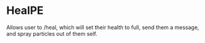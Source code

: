 # HealPE
Allows user to /heal, which will set their health to full, send them a message, and spray particles out of them self.
